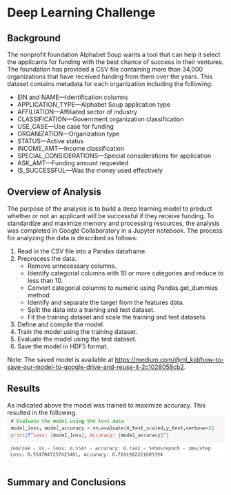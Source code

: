 # Deep Learning Challenge

## Background
The nonprofit foundation Alphabet Soup wants a tool that can help it select the applicants for funding with the best chance of success in their ventures. The foundation has provided a CSV file containing more than 34,000 organizations that have received funding from them over the years. This dataset contains metadata for each organization including the following:

* EIN and NAME—Identification columns
* APPLICATION_TYPE—Alphabet Soup application type
* AFFILIATION—Affiliated sector of industry
* CLASSIFICATION—Government organization classification
* USE_CASE—Use case for funding
* ORGANIZATION—Organization type
* STATUS—Active status
* INCOME_AMT—Income classification
* SPECIAL_CONSIDERATIONS—Special considerations for application
* ASK_AMT—Funding amount requested
* IS_SUCCESSFUL—Was the money used effectively

## Overview of Analysis
The purpose of the analysis is to build a deep learning model to preduct whether or not an applicant will be successful if they receive funding. To standardize and maximize memory and processing resources, the analysis was completed in Google Collaboratory in a Jupyter notebook. The process for analyzing the data is described as follows:
1. Read in the CSV file into a Pandas dataframe.
2. Preprocess the data.
    * Remove unnecessary columns.
    * Identify categorial columns with 10 or more categories and reduce to less than 10.
    * Convert categorial columns to numeric using Pandas get_dummies method.
    * Identify and separate the target from the features data.
    * Split the data into a training and test dataset.
    * Fit the training dataset and scale the training and test datasets.
3. Define and compile the model.
4. Train the model using the training dataset.
5. Evaluate the model using the test dataset.
6. Save the model in HDF5 format.

Note: The saved model is available at https://medium.com/@ml_kid/how-to-save-our-model-to-google-drive-and-reuse-it-2c1028058cb2.

## Results
As indicated above the model was trained to maximize accuracy. This resulted in the following.
![Model Evaluation](images/model_evaluation.png)

## Summary and Conclusions
